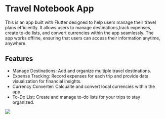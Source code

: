 # Travel Notebook App

This is an app built with Flutter designed to help users manage their travel plans efficiently. It allows users to manage destinations,track expenses, create to-do lists, and convert currencies within the app seamlessly. The app works offline, ensuring that users can access their information anytime, anywhere.

## Features

- Manage Destinations: Add and organize multiple travel destinations.
- Expense Tracking: Record expenses for each trip and provide data visualization for financial insights.
- Currency Converter: Calcualte and convert local currencies within the app.
- To-Do List: Create and manage to-do lists for your trips to stay organized.

![](/preview/screenshots.png)
